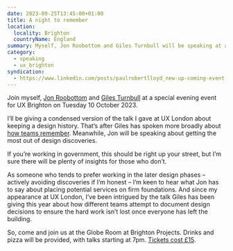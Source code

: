 ```yaml
---
date: 2023-09-25T13:45:00+01:00
title: A night to remember
location:
  locality: Brighton
  countryName: England
summary: Myself, Jon Roobottom and Giles Turnbull will be speaking at a special evening event for UX Brighton on Tuesday 10 October 2023.
category:
  - speaking
  - ux_brighton
syndication:
  - https://www.linkedin.com/posts/paulrobertlloyd_new-up-coming-event-join-us-on-tuesday-activity-7112056049318154240-aqWr
---
```


Join myself, [Jon Roobottom][1] and [Giles Turnbull][2] at a special evening event for UX Brighton on Tuesday 10 October 2023.

I’ll be giving a condensed version of the talk I gave at UX London about keeping a design history. That’s after Giles has spoken more broadly about [how teams remember][3]. Meanwhile, Jon will be speaking about getting the most out of design discoveries.

If you’re working in government, this should be right up your street, but I’m sure there will be plenty of insights for those who don’t.

As someone who tends to prefer working in the later design phases – actively avoiding discoveries if I’m honest – I’m keen to hear what Jon has to say about placing potential services on firm foundations. And since my appearance at UX London, I’ve been intrigued by the talk Giles has been giving this year about how different teams attempt to document design decisions to ensure the hard work isn’t lost once everyone has left the building.

So, come and join us at the Globe Room at Brighton Projects. Drinks and pizza will be provided, with talks starting at 7pm. [Tickets cost £15][4].

[1]: https://roodesign.co.uk
[2]: https://gilest.org
[3]: https://howteamsremember.com
[4]: https://uxbri.org/time-team-documenting-decisions-and-marking-milestones/

